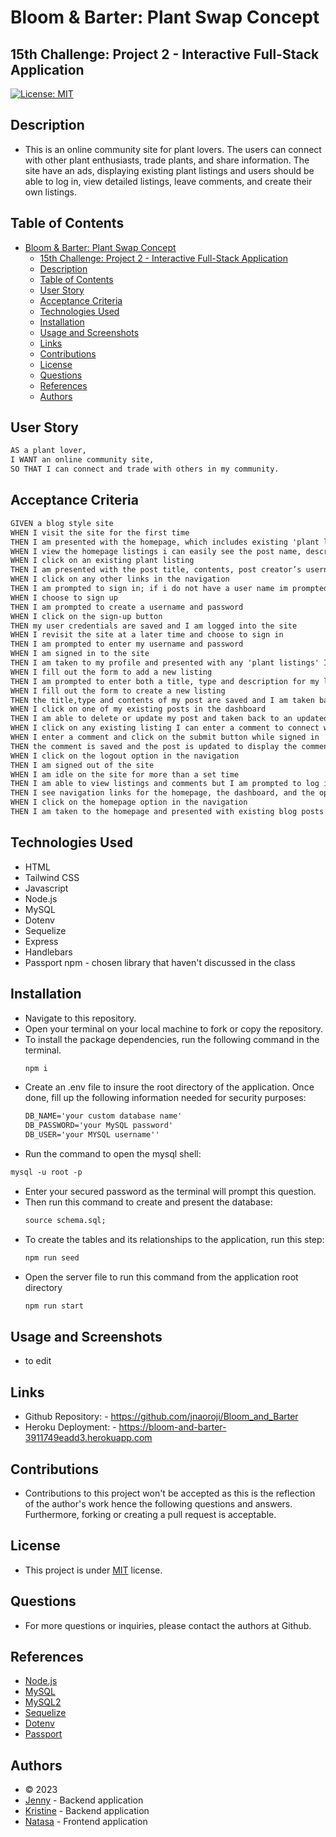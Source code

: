 # Bloom & Barter: Plant Swap Concept
## 15th Challenge: Project 2 - Interactive Full-Stack Application
[![License: MIT](https://img.shields.io/badge/License-MIT-blue.svg)](https://opensource.org/licenses/MIT) 

## Description
- This is an online community site for plant lovers. The users can connect with other plant enthusiasts, trade plants, and share information. The site have an ads, displaying existing plant listings and users should be able to log in, view detailed listings, leave comments, and create their own listings.

## Table of Contents
- [Bloom \& Barter: Plant Swap Concept](#bloom--barter-plant-swap-concept)
  - [15th Challenge: Project 2 - Interactive Full-Stack Application](#15th-challenge-project-2---interactive-full-stack-application)
  - [Description](#description)
  - [Table of Contents](#table-of-contents)
  - [User Story](#user-story)
  - [Acceptance Criteria](#acceptance-criteria)
  - [Technologies Used](#technologies-used)
  - [Installation](#installation)
  - [Usage and Screenshots](#usage-and-screenshots)
  - [Links](#links)
  - [Contributions](#contributions)
  - [License](#license)
  - [Questions](#questions)
  - [References](#references)
  - [Authors](#authors)

## User Story

```md
AS a plant lover,
I WANT an online community site, 
SO THAT I can connect and trade with others in my community.
```
  
## Acceptance Criteria

```md
GIVEN a blog style site
WHEN I visit the site for the first time 
THEN I am presented with the homepage, which includes existing 'plant listing' posts that have been posted; and the option to log in
WHEN I view the homepage listings i can easily see the post name, description, and the category of the listing; SWAP, WANTED or FREE
WHEN I click on an existing plant listing
THEN I am presented with the post title, contents, post creator’s username, and date created for that post and have the option to leave a comment and connect with the trader
WHEN I click on any other links in the navigation
THEN I am prompted to sign in; if i do not have a user name im prompted to sign up
WHEN I choose to sign up
THEN I am prompted to create a username and password
WHEN I click on the sign-up button
THEN my user credentials are saved and I am logged into the site
WHEN I revisit the site at a later time and choose to sign in
THEN I am prompted to enter my username and password
WHEN I am signed in to the site
THEN I am taken to my profile and presented with any 'plant listings' I have already created and the option to add a new listing
WHEN I fill out the form to add a new listing
THEN I am prompted to enter both a title, type and description for my listing
WHEN I fill out the form to create a new listing
THEN the title,type and contents of my post are saved and I am taken back to an updated profile page with my new listing
WHEN I click on one of my existing posts in the dashboard
THEN I am able to delete or update my post and taken back to an updated dashboard
WHEN I click on any existing listing I can enter a comment to connect with the owner of the listing
WHEN I enter a comment and click on the submit button while signed in
THEN the comment is saved and the post is updated to display the comment, the comment creator’s username, and the date created
WHEN I click on the logout option in the navigation
THEN I am signed out of the site
WHEN I am idle on the site for more than a set time
THEN I am able to view listings and comments but I am prompted to log in again before I can add, update, or delete listings
THEN I see navigation links for the homepage, the dashboard, and the option to log out
WHEN I click on the homepage option in the navigation
THEN I am taken to the homepage and presented with existing blog posts that include the post title and the date created
```

## Technologies Used
* HTML
* Tailwind CSS
* Javascript
* Node.js
* MySQL
* Dotenv
* Sequelize
* Express
* Handlebars
* Passport npm - chosen library that haven't discussed in the class

## Installation
- Navigate to this repository.
- Open your terminal on your local machine to fork or copy the repository.
- To install the package dependencies, run the following command in the terminal.
  ```md
  npm i 
  ```
- Create an .env file to insure the root directory of the application. Once done, fill up the following information needed for security purposes:
  ```md
  DB_NAME='your custom database name'
  DB_PASSWORD='your MySQL password'
  DB_USER='your MYSQL username''
  ```
-  Run the command to open the mysql shell:
  ```md
  mysql -u root -p
  ```
- Enter your secured password as the terminal will prompt this question.
- Then run this command to create and present the database:
  ```md
  source schema.sql;
  ```
- To create the tables and its relationships to the application, run this step:
  ```md
  npm run seed
  ```
- Open the server file to run this command from the application root directory
  ```md 
  npm run start
  ```

## Usage and Screenshots
- to edit
  
## Links
- Github Repository: - https://github.com/jnaoroji/Bloom_and_Barter
- Heroku Deployment: - https://bloom-and-barter-3911749eadd3.herokuapp.com

## Contributions
- Contributions to this project won't be accepted as this is the reflection of the author's work hence the following questions and answers. Furthermore, forking or creating a pull request is acceptable.
  
## License
- This project is under [MIT](https://choosealicense.com/licenses/mit/) license.

## Questions
- For more questions or inquiries, please contact the authors at Github.

## References
- [Node.js](https://nodejs.org/en) 
- [MySQL](https://www.mysql.com/)
- [MySQL2](https://www.npmjs.com/package/mysql2)
- [Sequelize](https://sequelize.org/)
- [Dotenv](https://www.npmjs.com/package/dotenv)
- [Passport](https://www.npmjs.com/package/passport)

## Authors
- © 2023 
- [Jenny](https://github.com/jnaoroji) - Backend application
- [Kristine](https://github.com/mcramileux) - Backend application
- [Natasa](https://github.com/Natasa00) - Frontend application